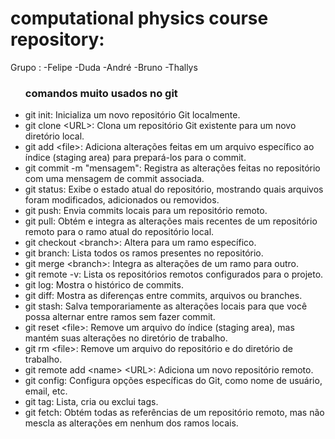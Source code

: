 ###  <h1><strong>computational physics course repository:</strong></h1> 

Grupo :
-Felipe
-Duda
-André
-Bruno
-Thallys


<ul>
  <h3>comandos muito usados no git</h3>
<li>git init: Inicializa um novo repositório Git localmente.</li>
<li>git clone &lt;URL&gt;: Clona um repositório Git existente para um novo diretório local.</li>
<li>git add &lt;file&gt;: Adiciona alterações feitas em um arquivo específico ao índice (staging area) para prepará-los para o commit.</li>
<li>git commit -m "mensagem": Registra as alterações feitas no repositório com uma mensagem de commit associada.</li>
<li>git status: Exibe o estado atual do repositório, mostrando quais arquivos foram modificados, adicionados ou removidos.</li>
<li>git push: Envia commits locais para um repositório remoto.</li>
<li>git pull: Obtém e integra as alterações mais recentes de um repositório remoto para o ramo atual do repositório local.</li>
<li>git checkout &lt;branch&gt;: Altera para um ramo específico.</li>
<li>git branch: Lista todos os ramos presentes no repositório.</li>
<li>git merge &lt;branch&gt;: Integra as alterações de um ramo para outro.</li>
<li>git remote -v: Lista os repositórios remotos configurados para o projeto.</li>
<li>git log: Mostra o histórico de commits.</li>
<li>git diff: Mostra as diferenças entre commits, arquivos ou branches.</li>
<li>git stash: Salva temporariamente as alterações locais para que você possa alternar entre ramos sem fazer commit.</li>
<li>git reset &lt;file&gt;: Remove um arquivo do índice (staging area), mas mantém suas alterações no diretório de trabalho.</li>
<li>git rm &lt;file&gt;: Remove um arquivo do repositório e do diretório de trabalho.</li>
<li>git remote add &lt;name&gt; &lt;URL&gt;: Adiciona um novo repositório remoto.</li>
<li>git config: Configura opções específicas do Git, como nome de usuário, email, etc.</li>
<li>git tag: Lista, cria ou exclui tags.</li>
<li>git fetch: Obtém todas as referências de um repositório remoto, mas não mescla as alterações em nenhum dos ramos locais.</li>
  
</ul>
